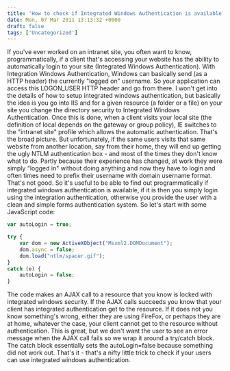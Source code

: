 ```yaml
---
title: 'How to check if Integrated Windows Authentication is available?'
date: Mon, 07 Mar 2011 13:13:32 +0000
draft: false
tags: ['Uncategorized']
---
```


If you've ever worked on an intranet site, you often want to know, programmatically, if a client that's accessing your website has the ability to automatically login to your site (Integrated Windows Authentication). With Integration Windows Authentication, Windows can basically send (as a HTTP header) the currently "logged on" username. So your application can access this LOGON\_USER HTTP header and go from there. I won't get into the details of how to setup integrated windows authentication, but basically the idea is you go into IIS and for a given resource (a folder or a file) on your site you change the directory security to Integrated Windows Authentication. Once this is done, when a client visits your local site (the definition of local depends on the gateway or group policy), IE switches to the "intranet site" profile which allows the automatic authentication. That's the broad picture. But unfortunately, if the same users visits that same website from another location, say from their home, they will end up getting the ugly NTLM authentication box - and most of the times they don't know what to do. Partly because their experience has changed, at work they were simply "logged in" without doing anything and now they have to login and often times need to prefix their username with domain username format. That's not good. So it's useful to be able to find out programmatically if integrated windows authentication is available, if it is then you simply login using the integration authentication, otherwise you provide the user with a clean and simple forms authentication system. So let's start with some JavaScript code:

```javascript
var autoLogin = true;

try {
	var dom = new ActiveXObject("Msxml2.DOMDocument");
	dom.async = false;
	dom.load("ntlm/spacer.gif");
}
catch (e) {
	autoLogin = false;
} 
```

The code makes an AJAX call to a resource that you know is locked with integrated windows security. If the AJAX calls succeeds you know that your client has integrated authentication get to the resource. If it does not you know something's wrong, either they are using FireFox, or perhaps they are at home, whatever the case, your client cannot get to the resource without authentication. This is great, but we don't want the user to see an error message when the AJAX call fails so we wrap it around a try/catch block. The catch block essentially sets the autoLogin=false because something did not work out. That's it - that's a nifty little trick to check if your users can use integrated windows authentication.